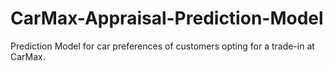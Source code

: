 # CarMax-Appraisal-Prediction-Model
Prediction Model for car preferences of customers opting for a trade-in at CarMax.
